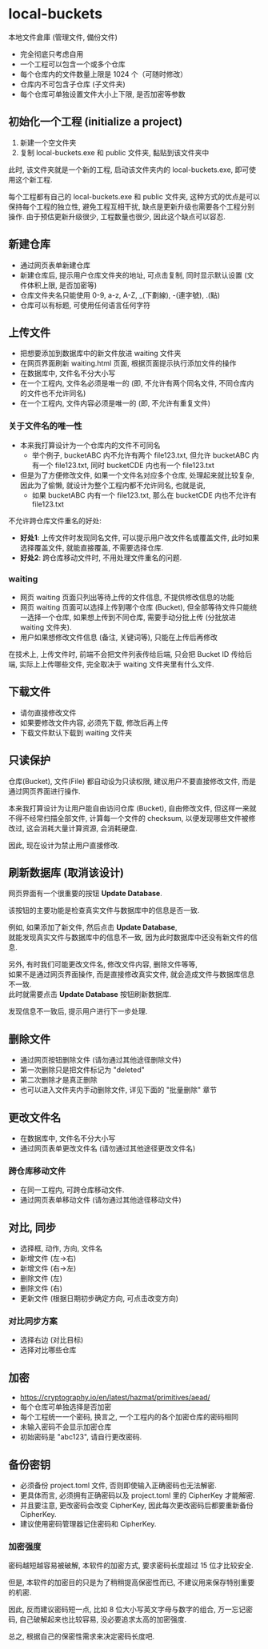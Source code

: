 # local-buckets

本地文件倉庫 (管理文件, 備份文件)

- 完全彻底只考虑自用
- 一个工程可以包含一个或多个仓库
- 每个仓库内的文件数量上限是 1024 个（可随时修改）
- 仓库内不可包含子仓库 (子文件夹)
- 每个仓库可单独设置文件大小上下限, 是否加密等参数

## 初始化一个工程 (initialize a project)

1. 新建一个空文件夹
2. 复制 local-buckets.exe 和 public 文件夹, 黏贴到该文件夹中

此时, 该文件夹就是一个新的工程, 启动该文件夹内的 local-buckets.exe, 即可使用这个新工程.

每个工程都有自己的 local-buckets.exe 和 public 文件夹, 这种方式的优点是可以保持每个工程的独立性, 避免工程互相干扰, 缺点是更新升级也需要各个工程分别操作. 由于预估更新升级很少, 工程数量也很少, 因此这个缺点可以容忍.

## 新建仓库

- 通过网页表单新建仓库
- 新建仓库后, 提示用户仓库文件夹的地址, 可点击复制, 同时显示默认设置 (文件体积上限, 是否加密等)
- 仓库文件夹名只能使用 0-9, a-z, A-Z, _(下劃線), -(連字號), .(點)
- 仓库可以有标题, 可使用任何语言任何字符

## 上传文件

- 把想要添加到数据库中的新文件放进 waiting 文件夹
- 在网页界面刷新 waiting.html 页面, 根据页面提示执行添加文件的操作
- 在数据库中, 文件名不分大小写
- 在一个工程内, 文件名必须是唯一的 (即, 不允许有两个同名文件, 不同仓库内的文件也不允许同名)
- 在一个工程内, 文件内容必须是唯一的 (即, 不允许有重复文件)

### 关于文件名的唯一性

- 本来我打算设计为一个仓库内的文件不可同名
  - 举个例子, bucketABC 内不允许有两个 file123.txt,
    但允许 bucketABC 内有一个 file123.txt, 同时 bucketCDE 内也有一个 file123.txt
- 但是为了方便修改文件, 如果一个文件名对应多个仓库, 处理起来就比较复杂,
  因此为了偷懒, 就设计为整个工程内都不允许同名, 也就是说,
  - 如果 bucketABC 内有一个 file123.txt, 那么在 bucketCDE 内也不允许有 file123.txt

不允许跨仓库文件重名的好处:

- **好处1**: 上传文件时发现同名文件, 可以提示用户改文件名或覆盖文件,
  此时如果选择覆盖文件, 就能直接覆盖, 不需要选择仓库.
- **好处2**: 跨仓库移动文件时, 不用处理文件重名的问题.

### waiting

- 网页 waiting 页面只列出等待上传的文件信息, 不提供修改信息的功能
- 网页 waiting 页面可以选择上传到哪个仓库 (Bucket),
  但全部等待文件只能统一选择一个仓库,
  如果想上传到不同仓库, 需要手动分批上传 (分批放进 waiting 文件夹).
- 用户如果想修改文件信息 (备注, 关键词等), 只能在上传后再修改

在技术上, 上传文件时, 前端不会把文件列表传给后端, 只会把 Bucket ID 传给后端,
实际上上传哪些文件, 完全取决于 waiting 文件夹里有什么文件.

## 下载文件

- 请勿直接修改文件
- 如果要修改文件内容, 必须先下载, 修改后再上传
- 下载文件默认下载到 waiting 文件夹

## 只读保护

仓库(Bucket), 文件(File) 都自动设为只读权限,
建议用户不要直接修改文件, 而是通过网页界面进行操作.

本来我打算设计为让用户能自由访问仓库 (Bucket), 自由修改文件,
但这样一来就不得不经常扫描全部文件, 计算每一个文件的 checksum,
以便发现哪些文件被修改过, 这会消耗大量计算资源, 会消耗硬盘.

因此, 现在设计为禁止用户直接修改.

## 刷新数据库 (取消该设计)

网页界面有一个很重要的按钮 **Update Database**.

该按钮的主要功能是检查真实文件与数据库中的信息是否一致.

例如, 如果添加了新文件, 然后点击 **Update Database**,  
就能发现真实文件与数据库中的信息不一致, 因为此时数据库中还没有新文件的信息.

另外, 有时我们可能更改文件名, 修改文件内容, 删除文件等等,  
如果不是通过网页界面操作, 而是直接修改真实文件, 就会造成文件与数据库信息不一致.  
此时就需要点击 **Update Database** 按钮刷新数据库.

发现信息不一致后, 提示用户进行下一步处理.

## 删除文件

- 通过网页按钮删除文件 (请勿通过其他途径删除文件)
- 第一次删除只是把文件标记为 "deleted"
- 第二次删除才是真正删除
- 也可以进入文件夹内手动删除文件, 详见下面的 "批量删除" 章节

## 更改文件名

- 在数据库中, 文件名不分大小写
- 通过网页表单更改文件名  (请勿通过其他途径更改文件名)

### 跨仓库移动文件

- 在同一工程内, 可跨仓库移动文件.
- 通过网页表单移动文件  (请勿通过其他途径移动文件)

## 对比, 同步

- 选择框, 动作, 方向, 文件名
- 新增文件 (左→右)
- 新增文件 (右→左)
- 删除文件 (左)
- 删除文件 (右)
- 更新文件 (根据日期初步确定方向, 可点击改变方向)

### 对比同步方案

- 选择右边 (对比目标)
- 选择对比哪些仓库

## 加密

- <https://cryptography.io/en/latest/hazmat/primitives/aead/>
- 每个仓库可单独选择是否加密
- 每个工程统一一个密码, 换言之, 一个工程内的各个加密仓库的密码相同
- 未输入密码不会显示加密仓库
- 初始密码是 "abc123", 请自行更改密码.

## 备份密钥

- 必须备份 project.toml 文件, 否则即使输入正确密码也无法解密.  
- 更具体而言, 必须拥有正确密码以及 project.toml 里的 CipherKey 才能解密.
- 并且要注意, 更改密码会改变 CipherKey, 因此每次更改密码后都要重新备份 CipherKey.
- 建议使用密码管理器记住密码和 CipherKey.

### 加密强度

密码越短越容易被破解, 本软件的加密方式, 要求密码长度超过 15 位才比较安全.

但是, 本软件的加密目的只是为了稍稍提高保密性而已, 不建议用来保存特别重要的机密.

因此, 反而建议密码短一点, 比如 8 位大小写英文字母与数字的组合, 万一忘记密码, 自己破解起来也比较容易, 没必要追求太高的加密强度.

总之, 根据自己的保密性需求来决定密码长度吧.
